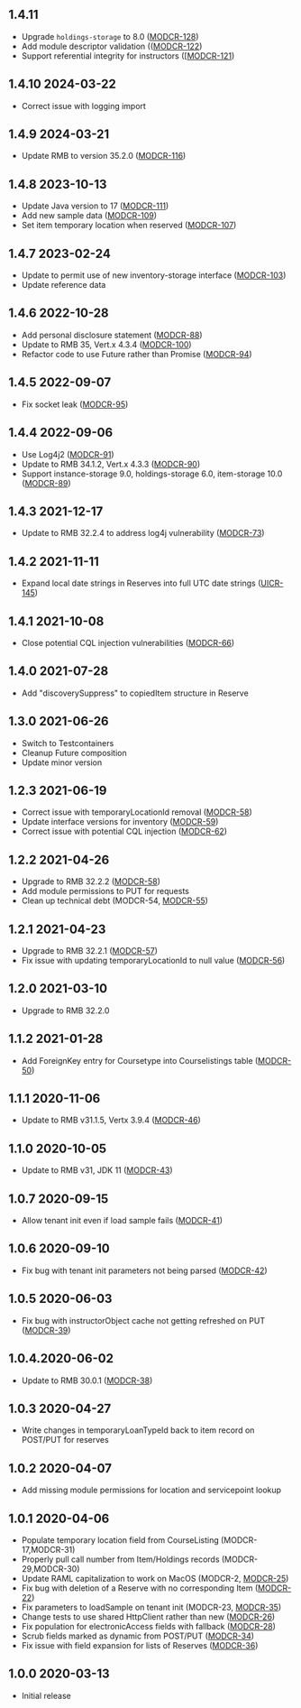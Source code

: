 ## 1.4.11
* Upgrade `holdings-storage` to 8.0 ([MODCR-128](https://folio-org.atlassian.net/browse/MODCR-128))
* Add module descriptor validation (([MODCR-122](https://folio-org.atlassian.net/browse/MODCR-122))
* Support referential integrity for instructors ([[MODCR-121](https://folio-org.atlassian.net/browse/MODCR-121))

## 1.4.10 2024-03-22
* Correct issue with logging import

## 1.4.9 2024-03-21
* Update RMB to version 35.2.0 ([MODCR-116](https://folio-org.atlassian.net/browse/MODCR-116))

## 1.4.8 2023-10-13
* Update Java version to 17 ([MODCR-111](https://issues.folio.org/browse/MODCR-111))
* Add new sample data ([MODCR-109](https://issues.folio.org/browse/MODCR-109))
* Set item temporary location when reserved ([MODCR-107](https://issues.folio.org/browse/MODCR-107))

## 1.4.7 2023-02-24
* Update to permit use of new inventory-storage interface ([MODCR-103](https://issues.folio.org/projects/MODCR/issues/MODCR-103))
* Update reference data

## 1.4.6 2022-10-28
* Add personal disclosure statement ([MODCR-88](https://issues.folio.org/browse/MODCR-88))
* Update to RMB 35, Vert.x 4.3.4 ([MODCR-100](https://issues.folio.org/browse/MODCR-100))
* Refactor code to use Future rather than Promise ([MODCR-94](https://issues.folio.org/browse/MODCR-94))

## 1.4.5 2022-09-07
* Fix socket leak ([MODCR-95](https://issues.folio.org/browse/MODCR-95))

## 1.4.4 2022-09-06
* Use Log4j2 ([MODCR-91](https://issues.folio.org/browse/MODCR-91))
* Update to RMB 34.1.2, Vert.x 4.3.3 ([MODCR-90](https://issues.folio.org/browse/MODCR-90))
* Support instance-storage 9.0, holdings-storage 6.0, item-storage 10.0 ([MODCR-89](https://issues.folio.org/browse/MODCR-89))

## 1.4.3 2021-12-17
* Update to RMB 32.2.4 to address log4j vulnerability ([MODCR-73](https://issues.folio.org/browse/MODCR-73))

## 1.4.2 2021-11-11
* Expand local date strings in Reserves into full UTC date strings ([UICR-145](https://issues.folio.org/browse/UICR-145))

## 1.4.1 2021-10-08
* Close potential CQL injection vulnerabilities ([MODCR-66](https://issues.folio.org/browse/MODCR-66))

## 1.4.0 2021-07-28
* Add "discoverySuppress" to copiedItem structure in Reserve

## 1.3.0 2021-06-26
* Switch to Testcontainers
* Cleanup Future composition
* Update minor version

## 1.2.3 2021-06-19
* Correct issue with temporaryLocationId removal ([MODCR-58](https://issues.folio.org/browse/MODCR-58))
* Update interface versions for inventory ([MODCR-59](https://issues.folio.org/browse/MODCR-59))
* Correct issue with potential CQL injection ([MODCR-62](https://issues.folio.org/browse/MODCR-62))

## 1.2.2 2021-04-26
* Upgrade to RMB 32.2.2 ([MODCR-58](https://issues.folio.org/browse/MODCR-58))
* Add module permissions to PUT for requests
* Clean up technical debt (MODCR-54, [MODCR-55](https://issues.folio.org/browse/MODCR-55))

## 1.2.1 2021-04-23
* Upgrade to RMB 32.2.1 ([MODCR-57](https://issues.folio.org/browse/MODCR-57))
* Fix issue with updating temporaryLocationId to null value ([MODCR-56](https://issues.folio.org/browse/MODCR-56))

## 1.2.0 2021-03-10
* Upgrade to RMB 32.2.0

## 1.1.2 2021-01-28
* Add ForeignKey entry for Coursetype into Courselistings table ([MODCR-50](https://issues.folio.org/browse/MODCR-50))

## 1.1.1 2020-11-06
* Update to RMB v31.1.5, Vertx 3.9.4 ([MODCR-46](https://issues.folio.org/browse/MODCR-46))

## 1.1.0 2020-10-05
* Update to RMB v31, JDK 11 ([MODCR-43](https://issues.folio.org/browse/MODCR-43))

## 1.0.7 2020-09-15
* Allow tenant init even if load sample fails ([MODCR-41](https://issues.folio.org/browse/MODCR-41))

## 1.0.6 2020-09-10
* Fix bug with tenant init parameters not being parsed ([MODCR-42](https://issues.folio.org/browse/MODCR-42))

## 1.0.5 2020-06-03
* Fix bug with instructorObject cache not getting refreshed on PUT ([MODCR-39](https://issues.folio.org/browse/MODCR-39))

## 1.0.4.2020-06-02
* Update to RMB 30.0.1 ([MODCR-38](https://issues.folio.org/browse/MODCR-38))

## 1.0.3 2020-04-27
* Write changes in temporaryLoanTypeId back to item record on POST/PUT for reserves

## 1.0.2 2020-04-07
* Add missing module permissions for location and servicepoint lookup

## 1.0.1 2020-04-06

* Populate temporary location field from CourseListing (MODCR-17,MODCR-31)
* Properly pull call number from Item/Holdings records (MODCR-29,MODCR-30)
* Update RAML capitalization to work on MacOS (MODCR-2,  [MODCR-25](https://issues.folio.org/browse/MODCR-25))
* Fix bug with deletion of a Reserve with no corresponding Item ([MODCR-22](https://issues.folio.org/browse/MODCR-22))
* Fix parameters to loadSample on tenant init (MODCR-23, [MODCR-35](https://issues.folio.org/browse/MODCR-35))
* Change tests to use shared HttpClient rather than new ([MODCR-26](https://issues.folio.org/browse/MODCR-26))
* Fix population for electronicAccess fields with fallback ([MODCR-28](https://issues.folio.org/browse/MODCR-28))
* Scrub fields marked as dynamic from POST/PUT ([MODCR-34](https://issues.folio.org/browse/MODCR-34))
* Fix issue with field expansion for lists of Reserves ([MODCR-36](https://issues.folio.org/browse/MODCR-36))


## 1.0.0 2020-03-13

* Initial release
